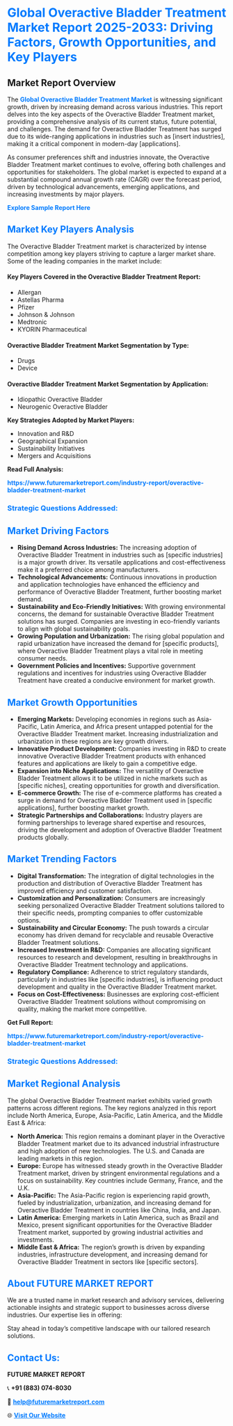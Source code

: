<h1 style="color: #007BFF;">Global Overactive Bladder Treatment Market Report 2025-2033: Driving Factors, Growth Opportunities, and Key Players</h1>

<section id="overview">
<h2>Market Report Overview</h2>
<p>The <a href="https://www.futuremarketreport.com/industry-report/overactive-bladder-treatment-market" style="color: #007BFF; text-decoration: none;"><strong>Global Overactive Bladder Treatment Market</strong></a> is witnessing significant growth, driven by increasing demand across various industries. This report delves into the key aspects of the Overactive Bladder Treatment market, providing a comprehensive analysis of its current status, future potential, and challenges. The demand for Overactive Bladder Treatment has surged due to its wide-ranging applications in industries such as [insert industries], making it a critical component in modern-day [applications].</p>
<p>As consumer preferences shift and industries innovate, the Overactive Bladder Treatment market continues to evolve, offering both challenges and opportunities for stakeholders. The global market is expected to expand at a substantial compound annual growth rate (CAGR) over the forecast period, driven by technological advancements, emerging applications, and increasing investments by major players.</p>
</section>

<section id="overview">
<p><a href="https://www.futuremarketreport.com/request-sample/reportId=26494" style="color: #007BFF; text-decoration: none;"><strong>Explore Sample Report Here</strong></a></p>
</section>

<section id="key-players">
<h2 style="color: #007BFF;">Market Key Players Analysis</h2>
<p>The Overactive Bladder Treatment market is characterized by intense competition among key players striving to capture a larger market share. Some of the leading companies in the market include:</p>
<h4>Key Players Covered in the Overactive Bladder Treatment Report:</h4>
<ul><li>Allergan</li><li>Astellas Pharma</li><li>Pfizer</li><li>Johnson &amp; Johnson</li><li>Medtronic</li><li>KYORIN Pharmaceutical</li></ul>
<h4>Overactive Bladder Treatment Market Segmentation by Type:</h4>
<ul><li>Drugs</li><li>Device</li></ul>

<h4>Overactive Bladder Treatment Market Segmentation by Application:</h4>
<ul><li>Idiopathic Overactive Bladder</li><li>Neurogenic Overactive Bladder</li></ul>
<p><strong>Key Strategies Adopted by Market Players:</strong></p>
<ul>
<li>Innovation and R&D</li>
<li>Geographical Expansion</li>
<li>Sustainability Initiatives</li>
<li>Mergers and Acquisitions</li>
</ul>
</section>

<section>
<p><strong>Read Full Analysis: </strong></p><a href="https://www.futuremarketreport.com/industry-report/overactive-bladder-treatment-market" style="color: #007BFF; text-decoration: none;"><strong>https://www.futuremarketreport.com/industry-report/overactive-bladder-treatment-market</strong></a>
<h3 style="color: #007BFF;">Strategic Questions Addressed:</h3>
</section>

<section id="driving-factors">
<h2 style="color: #007BFF;">Market Driving Factors</h2>
<ul>
<li><strong>Rising Demand Across Industries:</strong> The increasing adoption of Overactive Bladder Treatment in industries such as [specific industries] is a major growth driver. Its versatile applications and cost-effectiveness make it a preferred choice among manufacturers.</li>
<li><strong>Technological Advancements:</strong> Continuous innovations in production and application technologies have enhanced the efficiency and performance of Overactive Bladder Treatment, further boosting market demand.</li>
<li><strong>Sustainability and Eco-Friendly Initiatives:</strong> With growing environmental concerns, the demand for sustainable Overactive Bladder Treatment solutions has surged. Companies are investing in eco-friendly variants to align with global sustainability goals.</li>
<li><strong>Growing Population and Urbanization:</strong> The rising global population and rapid urbanization have increased the demand for [specific products], where Overactive Bladder Treatment plays a vital role in meeting consumer needs.</li>
<li><strong>Government Policies and Incentives:</strong> Supportive government regulations and incentives for industries using Overactive Bladder Treatment have created a conducive environment for market growth.</li>
</ul>
</section>

<section id="growth-opportunities">
<h2 style="color: #007BFF;">Market Growth Opportunities</h2>
<ul>
<li><strong>Emerging Markets:</strong> Developing economies in regions such as Asia-Pacific, Latin America, and Africa present untapped potential for the Overactive Bladder Treatment market. Increasing industrialization and urbanization in these regions are key growth drivers.</li>
<li><strong>Innovative Product Development:</strong> Companies investing in R&D to create innovative Overactive Bladder Treatment products with enhanced features and applications are likely to gain a competitive edge.</li>
<li><strong>Expansion into Niche Applications:</strong> The versatility of Overactive Bladder Treatment allows it to be utilized in niche markets such as [specific niches], creating opportunities for growth and diversification.</li>
<li><strong>E-commerce Growth:</strong> The rise of e-commerce platforms has created a surge in demand for Overactive Bladder Treatment used in [specific applications], further boosting market growth.</li>
<li><strong>Strategic Partnerships and Collaborations:</strong> Industry players are forming partnerships to leverage shared expertise and resources, driving the development and adoption of Overactive Bladder Treatment products globally.</li>
</ul>
</section>

<section id="trending-factors">
<h2 style="color: #007BFF;">Market Trending Factors</h2>
<ul>
<li><strong>Digital Transformation:</strong> The integration of digital technologies in the production and distribution of Overactive Bladder Treatment has improved efficiency and customer satisfaction.</li>
<li><strong>Customization and Personalization:</strong> Consumers are increasingly seeking personalized Overactive Bladder Treatment solutions tailored to their specific needs, prompting companies to offer customizable options.</li>
<li><strong>Sustainability and Circular Economy:</strong> The push towards a circular economy has driven demand for recyclable and reusable Overactive Bladder Treatment solutions.</li>
<li><strong>Increased Investment in R&D:</strong> Companies are allocating significant resources to research and development, resulting in breakthroughs in Overactive Bladder Treatment technology and applications.</li>
<li><strong>Regulatory Compliance:</strong> Adherence to strict regulatory standards, particularly in industries like [specific industries], is influencing product development and quality in the Overactive Bladder Treatment market.</li>
<li><strong>Focus on Cost-Effectiveness:</strong> Businesses are exploring cost-efficient Overactive Bladder Treatment solutions without compromising on quality, making the market more competitive.</li>
</ul>
</section>

<section>
<p><strong>Get Full Report: </strong></p><a href="https://www.futuremarketreport.com/industry-report/overactive-bladder-treatment-market" style="color: #007BFF; text-decoration: none;"><strong>https://www.futuremarketreport.com/industry-report/overactive-bladder-treatment-market</strong></a>
<h3 style="color: #007BFF;">Strategic Questions Addressed:</h3>
</section>


<section id="regional-analysis">
<h2 style="color: #007BFF;">Market Regional Analysis</h2>
<p>The global Overactive Bladder Treatment market exhibits varied growth patterns across different regions. The key regions analyzed in this report include North America, Europe, Asia-Pacific, Latin America, and the Middle East & Africa:</p>
<ul>
<li><strong>North America:</strong> This region remains a dominant player in the Overactive Bladder Treatment market due to its advanced industrial infrastructure and high adoption of new technologies. The U.S. and Canada are leading markets in this region.</li>
<li><strong>Europe:</strong> Europe has witnessed steady growth in the Overactive Bladder Treatment market, driven by stringent environmental regulations and a focus on sustainability. Key countries include Germany, France, and the U.K.</li>
<li><strong>Asia-Pacific:</strong> The Asia-Pacific region is experiencing rapid growth, fueled by industrialization, urbanization, and increasing demand for Overactive Bladder Treatment in countries like China, India, and Japan.</li>
<li><strong>Latin America:</strong> Emerging markets in Latin America, such as Brazil and Mexico, present significant opportunities for the Overactive Bladder Treatment market, supported by growing industrial activities and investments.</li>
<li><strong>Middle East & Africa:</strong> The region’s growth is driven by expanding industries, infrastructure development, and increasing demand for Overactive Bladder Treatment in sectors like [specific sectors].</li>
</ul>
</section>

<footer>
<h2 style="color: #007BFF;">About FUTURE MARKET REPORT</h2>
<p>We are a trusted name in market research and advisory services, delivering actionable insights and strategic support to businesses across diverse industries. Our expertise lies in offering:</p>

<p>Stay ahead in today’s competitive landscape with our tailored research solutions.</p>

<h2 style="color: #007BFF;">Contact Us:</h2>
<p><strong>FUTURE MARKET REPORT</strong></p>
<p>📞 <strong>+91 (883) 074-8030</strong></p>
<p>📧 <strong><a href="mailto:help@futuremarketreport.com" style="color: #007BFF;">help@futuremarketreport.com</a></strong></p>
<p>🌐 <strong><a href="https://www.futuremarketreport.com/" style="color: #007BFF;">Visit Our Website</a></strong></p>
</footer>